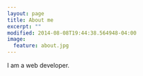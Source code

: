 ```yaml
---
layout: page
title: About me
excerpt: ""
modified: 2014-08-08T19:44:38.564948-04:00
image:
  feature: about.jpg
---
```


I am a web developer.